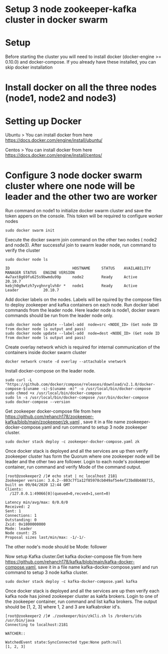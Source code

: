 # Setup 3 node zookeeper-kafka cluster in docker swarm
# Setup
Before starting the cluster you will need to install docker (docker-engine >= 0.10.0) and docker-compose. If you already have these installed, you can skip docker installation
# Install docker on all the three nodes (node1, node2 and node3)
# Setting up Docker
Ubuntu > You can install docker from here https://docs.docker.com/engine/install/ubuntu/

Centos > You can install docker from here https://docs.docker.com/engine/install/centos/

# Configure 3 node docker swarm cluster where one node will be leader and the other two are worker
Run command on node1 to initialize docker swarm cluster and save the token appers on the console. This token will be required to configure worker nodes

    sudo docker swarm init

Execute the docker swarm join command on the other two nodes ( node2 and node3). After successful join to swarm leader node, run command to verify the cluster

    sudo docker node ls

    ID                            HOSTNAME     STATUS    AVAILABILITY   MANAGER STATUS   ENGINE VERSION
    4w7axt8g69fu625s9bwmdu99p     node2        Ready     Active                          20.10.7
    kebjh0g9wtzh7yvghnrglvh8r *   node1        Ready     Active         Leader           20.10.7

Add docker labels on the nodes. Labels will be rquired by the compose files to deploy zookeeper and kafka containers on each node.
Run docker label commands from the leader node. Here leader node is node1, docker swarn commands should be run from the leader node only.
    
    sudo docker node update --label-add  node=src <NODE_ID> (Get node ID from docker node ls output and pass) 
    sudo docker node update --label-add  node=dest <NODE_ID> (Get node ID from docker node ls output and pass)
    
Create overlay network which is required for internal communication of the containers inside docker swarm cluster

    docker network create -d overlay --attachable vnetwork

Install docker-compose on the leader node.

    sudo curl -L "https://github.com/docker/compose/releases/download/v2.1.0/docker-compose-$(uname -s)-$(uname -m)" -o /usr/local/bin/docker-compose
    sudo chmod +x /usr/local/bin/docker-compose
    sudo ln -s /usr/local/bin/docker-compose /usr/bin/docker-compose
    sudo docker-compose --version

Get zookeeper docker-compose file from here https://github.com/rehanch178/zookeeper-kafka/blob/main/zookeeper/zk.yaml , save it in a file name zookeeper-docker-compose.yaml and run command to setup 3 node zookeeper cluster.

    sudo docker stack deploy -c zookeeper-docker-compose.yaml zk

Once docker stack is deployed and all the services are up then verify zookeeper cluster has form the Quorum where one zookeeper node will be leader and the other two are follower. Login to each node's zookeeper container, run command and verify Mode of the command output.

    [root@zookeeper2 /]# echo stat | nc localhost 2181
    Zookeeper version: 3.6.2--803c7f1a12f85978cb049af5e4ef23bd8b688715, built on 09/04/2020 12:44 GMT
    Clients:
      /127.0.0.1:49066[0](queued=0,recved=1,sent=0)

    Latency min/avg/max: 0/0.0/0
    Received: 2
    Sent: 1
    Connections: 1
    Outstanding: 0
    Zxid: 0x1800000000
    Mode: leader
    Node count: 25
    Proposal sizes last/min/max: -1/-1/-
    
The other node's mode should be Mode: follower

Now setup Kafka cluster.Get kafka docker-compose file from here https://github.com/rehanch178/kafka/blob/main/kafka-docker-compose.yaml, save it in a file name kafka-docker-compose.yaml and run command to setup 3 node kafka cluster.

    sudo docker stack deploy -c kafka-docker-compose.yaml kafka
    
Once docker stack is deployed and all the services are up then verify each kafka node has joined zookeeper cluster as kakfa brokers. Login to one of the zookeeper container, run command and list kafka brokers. The output should be [1, 2, 3] where 1, 2 and 3 are kafkabroker id's.

    [root@zookeeper2 /]# ./zookeeper/bin/zkCli.sh ls /brokers/ids
    /usr/bin/java
    Connecting to localhost:2181

    WATCHER::

    WatchedEvent state:SyncConnected type:None path:null
    [1, 2, 3]

